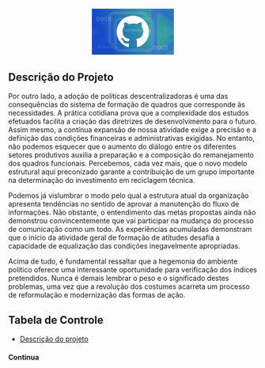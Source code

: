 <!--  comentário CTRL + K + C

![descrição](./img/images.jpg) -->


<p align="center" width="100%">
   <img src= "./img/images.jpg"
   width="33%"
   >
</p>

<!-- MOSTRANDO TAMANHO DA PALAVRA COM # E COM H1... 

# Cabeçalho

##### Cabeçalho

<h1>Cabeçalho HTML</h1>
<h6>Cabeçalho HTML</h6> -->

## Descrição do Projeto
<p align="left">
Por outro lado, a adoção de políticas descentralizadoras é uma das consequências do sistema de formação de quadros que corresponde às necessidades. A prática cotidiana prova que a complexidade dos estudos efetuados facilita a criação das diretrizes de desenvolvimento para o futuro. Assim mesmo, a contínua expansão de nossa atividade exige a precisão e a definição das condições financeiras e administrativas exigidas. No entanto, não podemos esquecer que o aumento do diálogo entre os diferentes setores produtivos auxilia a preparação e a composição do remanejamento dos quadros funcionais. Percebemos, cada vez mais, que o novo modelo estrutural aqui preconizado garante a contribuição de um grupo importante na determinação do investimento em reciclagem técnica.

Podemos já vislumbrar o modo pelo qual a estrutura atual da organização apresenta tendências no sentido de aprovar a manutenção do fluxo de informações. Não obstante, o entendimento das metas propostas ainda não demonstrou convincentemente que vai participar na mudança do processo de comunicação como um todo. As experiências acumuladas demonstram que o início da atividade geral de formação de atitudes desafia a capacidade de equalização das condições inegavelmente apropriadas.

Acima de tudo, é fundamental ressaltar que a hegemonia do ambiente político oferece uma interessante oportunidade para verificação dos índices pretendidos. Nunca é demais lembrar o peso e o significado destes problemas, uma vez que a revolução dos costumes acarreta um processo de reformulação e modernização das formas de ação.


</p>

## Tabela de Controle

<ul id="menu" align="left">
     <li><a href="#">Descrição do projeto</a></li>

</ul>

####  Continua